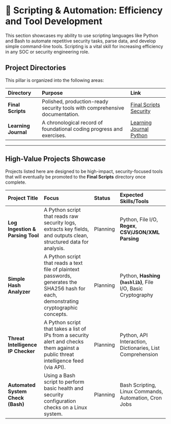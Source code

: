 # 🐍 Scripting & Automation: Efficiency and Tool Development

This section showcases my ability to use scripting languages like Python and Bash to automate repetitive security tasks, parse data, and develop simple command-line tools. Scripting is a vital skill for increasing efficiency in any SOC or security engineering role.

## Project Directories

This pillar is organized into the following areas:

| Directory | Purpose | Link |
| :--- | :--- | :--- |
| **Final Scripts** | Polished, production-ready security tools with comprehensive documentation. | [Final Scripts Security](Final_Scripts_Security) |
| **Learning Journal** | A chronological record of foundational coding progress and exercises. | [Learning Journal Python](Learning_Journal_Python) |

---

## High-Value Projects Showcase

Projects listed here are designed to be high-impact, security-focused tools that will eventually be promoted to the **Final Scripts** directory once complete.

| Project Title | Focus | Status | Expected Skills/Tools |
| :--- | :--- | :--- | :--- |
| **Log Ingestion & Parsing Tool** | A Python script that reads raw security logs, extracts key fields, and outputs clean, structured data for analysis. | Planning | Python, File I/O, **Regex**, **CSV/JSON/XML Parsing** |
| **Simple Hash Analyzer** | A Python script that reads a text file of plaintext passwords, generates the SHA256 hash for each, demonstrating cryptographic concepts. | Planning | Python, **Hashing (`hashlib`)**, File I/O, Basic Cryptography |
| **Threat Intelligence IP Checker** | A Python script that takes a list of IPs from a security alert and checks them against a public threat intelligence feed (via API). | Planning | Python, API Interaction, Dictionaries, List Comprehension |
| **Automated System Check (Bash)** | Using a Bash script to perform basic health and security configuration checks on a Linux system. | Planning | Bash Scripting, Linux Commands, Automation, Cron Jobs |
